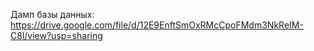 Дамп базы данных: https://drive.google.com/file/d/12E9EnftSmOxRMcCpoFMdm3NkReIM-C8l/view?usp=sharing
